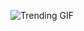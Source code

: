 ![Trending GIF](https://media0.giphy.com/media/v1.Y2lkPThiYjIxNzcydmN4dW9hczl3ejRwcXNidzNlODJwOHZoenE5bjRxbjF1cGM4em4zdSZlcD12MV9naWZzX3NlYXJjaCZjdD1n/2jMtpIi8mhE8ctiMtK/giphy.gif)
